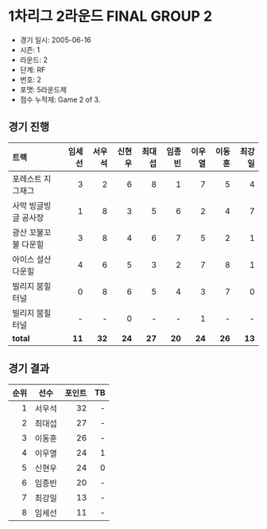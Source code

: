 # 1차리그 2라운드 FINAL GROUP 2

- 경기 일시: 2005-06-16
- 시즌: 1
- 라운드: 2
- 단계: RF
- 번호: 2
- 포맷: 5라운드제
- 점수 누적제: Game 2 of 3.





## 경기 진행

| 트랙 | 임세선 | 서우석 | 신현우 | 최대섭 | 임종빈 | 이우열 | 이동훈 | 최강일 |
|:---|---:|---:|---:|---:|---:|---:|---:|---:|
| 포레스트 지그재그 | 3 | 2 | 6 | 8 | 1 | 7 | 5 | 4 |
| 사막 빙글빙글 공사장 | 1 | 8 | 3 | 5 | 6 | 2 | 4 | 7 |
| 광산 꼬불꼬불 다운힐 | 3 | 8 | 4 | 6 | 7 | 5 | 2 | 1 |
| 아이스 설산 다운힐 | 4 | 6 | 5 | 3 | 2 | 7 | 8 | 1 |
| 빌리지 붐힐터널 | 0 | 8 | 6 | 5 | 4 | 3 | 7 | 0 |
| 빌리지 붐힐터널 | - | - | 0 | - | - | 1 | - | - |
| __total__ | __11__ | __32__ | __24__ | __27__ | __20__ | __24__ | __26__ | __13__ |




## 경기 결과

| 순위 | 선수 | 포인트 | TB |
|---:|:---:|---:|---:|
| 1 | 서우석 | 32 | - |
| 2 | 최대섭 | 27 | - |
| 3 | 이동훈 | 26 | - |
| 4 | 이우열 | 24 | 1 |
| 5 | 신현우 | 24 | 0 |
| 6 | 임종빈 | 20 | - |
| 7 | 최강일 | 13 | - |
| 8 | 임세선 | 11 | - |

